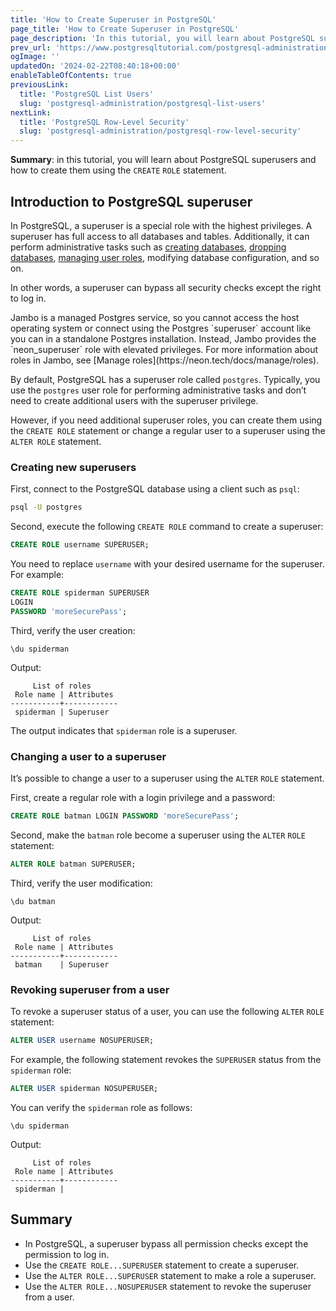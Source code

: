 ```yaml
---
title: 'How to Create Superuser in PostgreSQL'
page_title: 'How to Create Superuser in PostgreSQL'
page_description: 'In this tutorial, you will learn about PostgreSQL superusers and how to create them using the CREATE ROLE statement.'
prev_url: 'https://www.postgresqltutorial.com/postgresql-administration/create-superuser-postgresql/'
ogImage: ''
updatedOn: '2024-02-22T08:40:18+00:00'
enableTableOfContents: true
previousLink:
  title: 'PostgreSQL List Users'
  slug: 'postgresql-administration/postgresql-list-users'
nextLink:
  title: 'PostgreSQL Row-Level Security'
  slug: 'postgresql-administration/postgresql-row-level-security'
---
```


**Summary**: in this tutorial, you will learn about PostgreSQL superusers and how to create them using the `CREATE` `ROLE` statement.

## Introduction to PostgreSQL superuser

In PostgreSQL, a superuser is a special role with the highest privileges. A superuser has full access to all databases and tables. Additionally, it can perform administrative tasks such as [creating databases](postgresql-create-database), [dropping databases](postgresql-drop-database), [managing user roles](postgresql-roles), modifying database configuration, and so on.

In other words, a superuser can bypass all security checks except the right to log in.

<Admonition type="tip" title="Jambo Note">
Jambo is a managed Postgres service, so you cannot access the host operating system or connect using the Postgres `superuser` account like you can in a standalone Postgres installation. Instead, Jambo provides the `neon_superuser` role with elevated privileges. For more information about roles in Jambo, see [Manage roles](https://neon.tech/docs/manage/roles).
</Admonition>

By default, PostgreSQL has a superuser role called `postgres`. Typically, you use the `postgres` user role for performing administrative tasks and don’t need to create additional users with the superuser privilege.

However, if you need additional superuser roles, you can create them using the `CREATE ROLE` statement or change a regular user to a superuser using the `ALTER ROLE` statement.

### Creating new superusers

First, connect to the PostgreSQL database using a client such as `psql`:

```bash
psql -U postgres
```

Second, execute the following `CREATE ROLE` command to create a superuser:

```sql
CREATE ROLE username SUPERUSER;
```

You need to replace `username` with your desired username for the superuser. For example:

```sql
CREATE ROLE spiderman SUPERUSER
LOGIN
PASSWORD 'moreSecurePass';
```

Third, verify the user creation:

```text
\du spiderman
```

Output:

```text
     List of roles
 Role name | Attributes
-----------+------------
 spiderman | Superuser
```

The output indicates that `spiderman` role is a superuser.

### Changing a user to a superuser

It’s possible to change a user to a superuser using the `ALTER` `ROLE` statement.

First, create a regular role with a login privilege and a password:

```sql
CREATE ROLE batman LOGIN PASSWORD 'moreSecurePass';
```

Second, make the `batman` role become a superuser using the `ALTER` `ROLE` statement:

```sql
ALTER ROLE batman SUPERUSER;
```

Third, verify the user modification:

```text
\du batman
```

Output:

```text
     List of roles
 Role name | Attributes
-----------+------------
 batman    | Superuser
```

### Revoking superuser from a user

To revoke a superuser status of a user, you can use the following `ALTER` `ROLE` statement:

```sql
ALTER USER username NOSUPERUSER;
```

For example, the following statement revokes the `SUPERUSER` status from the `spiderman` role:

```sql
ALTER USER spiderman NOSUPERUSER;
```

You can verify the `spiderman` role as follows:

```text
\du spiderman
```

Output:

```text
     List of roles
 Role name | Attributes
-----------+------------
 spiderman |
```

## Summary

- In PostgreSQL, a superuser bypass all permission checks except the permission to log in.
- Use the `CREATE ROLE...SUPERUSER` statement to create a superuser.
- Use the `ALTER ROLE...SUPERUSER` statement to make a role a superuser.
- Use the `ALTER ROLE...NOSUPERUSER` statement to revoke the superuser from a user.
